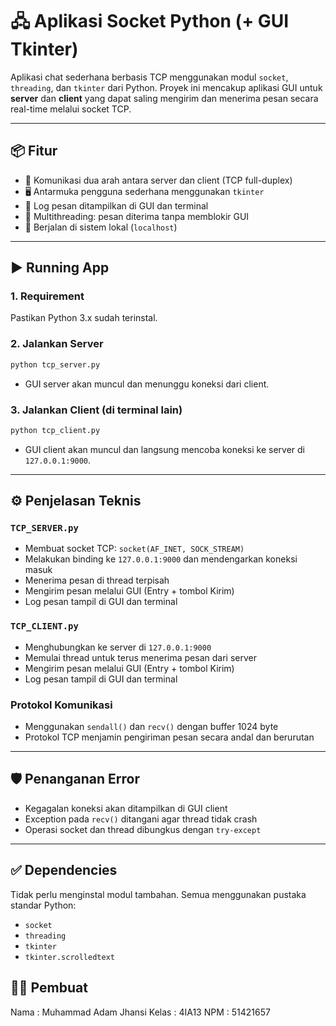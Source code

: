 # 🖧 Aplikasi Socket Python (+ GUI Tkinter)

Aplikasi chat sederhana berbasis TCP menggunakan modul `socket`, `threading`, dan `tkinter` dari Python. Proyek ini mencakup aplikasi GUI untuk **server** dan **client** yang dapat saling mengirim dan menerima pesan secara real-time melalui socket TCP.

---

## 📦 Fitur

- 🔁 Komunikasi dua arah antara server dan client (TCP full-duplex)
- 🖥️ Antarmuka pengguna sederhana menggunakan `tkinter`
- 📝 Log pesan ditampilkan di GUI dan terminal
- 🔄 Multithreading: pesan diterima tanpa memblokir GUI
- 🧪 Berjalan di sistem lokal (`localhost`)

---

## ▶️ Running App

### 1. Requirement

Pastikan Python 3.x sudah terinstal.

### 2. Jalankan Server

```bash
python tcp_server.py
```

- GUI server akan muncul dan menunggu koneksi dari client.

### 3. Jalankan Client (di terminal lain)

```bash
python tcp_client.py
```

- GUI client akan muncul dan langsung mencoba koneksi ke server di `127.0.0.1:9000`.

---

## ⚙️ Penjelasan Teknis

### `TCP_SERVER.py`
- Membuat socket TCP: `socket(AF_INET, SOCK_STREAM)`
- Melakukan binding ke `127.0.0.1:9000` dan mendengarkan koneksi masuk
- Menerima pesan di thread terpisah
- Mengirim pesan melalui GUI (Entry + tombol Kirim)
- Log pesan tampil di GUI dan terminal

### `TCP_CLIENT.py`
- Menghubungkan ke server di `127.0.0.1:9000`
- Memulai thread untuk terus menerima pesan dari server
- Mengirim pesan melalui GUI (Entry + tombol Kirim)
- Log pesan tampil di GUI dan terminal

### Protokol Komunikasi
- Menggunakan `sendall()` dan `recv()` dengan buffer 1024 byte
- Protokol TCP menjamin pengiriman pesan secara andal dan berurutan

---

## 🛡️ Penanganan Error

- Kegagalan koneksi akan ditampilkan di GUI client
- Exception pada `recv()` ditangani agar thread tidak crash
- Operasi socket dan thread dibungkus dengan `try-except`

---

## ✅ Dependencies

Tidak perlu menginstal modul tambahan. Semua menggunakan pustaka standar Python:

- `socket`
- `threading`
- `tkinter`
- `tkinter.scrolledtext`

## 🧑‍💻 Pembuat

Nama  : Muhammad Adam Jhansi
Kelas : 4IA13
NPM   : 51421657